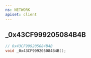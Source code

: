```yaml
---
ns: NETWORK
apiset: client
---
```

## _0x43CF999205084B4B

```c
// 0x43CF999205084B4B
void _0x43CF999205084B4B();
```
